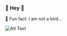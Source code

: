 ### 👋 Hey 🦉
🤣 Fun fact: I am not a bird...

![Alt Text](https://media.giphy.com/media/LmNwrBhejkK9EFP504/giphy.gif)
      
      
      

